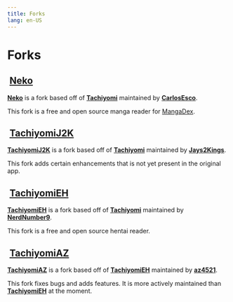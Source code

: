 ```yaml
---
title: Forks
lang: en-US
---
```


# Forks

## <img class="headerLogo" :src="$withBase('/assets/media/fork-Neko-icon.png')"> [Neko](/help/guides/tachiyomi-neko)
**[Neko](https://github.com/CarlosEsco/Neko)** is a fork based off of **[Tachiyomi](https://github.com/inorichi/tachiyomi)** maintained by **[CarlosEsco](https://github.com/CarlosEsco)**.

This fork is a free and open source manga reader for [MangaDex](https://mangadex.org/).

## <img class="headerLogo" :src="$withBase('/assets/media/fork-J2K-icon.png')"> [TachiyomiJ2K](/help/guides/tachiyomi-j2k)
**[TachiyomiJ2K](https://github.com/Jays2Kings/tachiyomiJ2K)** is a fork based off of **[Tachiyomi](https://github.com/inorichi/tachiyomi)** maintained by **[Jays2Kings](https://github.com/Jays2Kings)**.

This fork adds certain enhancements that is not yet present in the original app.

## <img class="headerLogo" :src="$withBase('/assets/media/fork-EH-icon.png')"> [TachiyomiEH](/help/guides/tachiyomi-eh)
**[TachiyomiEH](https://github.com/NerdNumber9/TachiyomiEH)** is a fork based off of **[Tachiyomi](https://github.com/inorichi/tachiyomi)** maintained by **[NerdNumber9](https://github.com/NerdNumber9)**.

This fork is a free and open source hentai reader.

## <img class="headerLogo" :src="$withBase('/assets/media/fork-AZ-icon.png')"> [TachiyomiAZ](/help/guides/tachiyomi-az)
**[TachiyomiAZ](https://github.com/az4521/TachiyomiAZ)** is a fork based off of **[TachiyomiEH](https://github.com/NerdNumber9/TachiyomiEH)** maintained by **[az4521](https://github.com/az4521)**.

This fork fixes bugs and adds features. It is more actively maintained than **[TachiyomiEH](https://github.com/NerdNumber9/TachiyomiEH)** at the moment.
